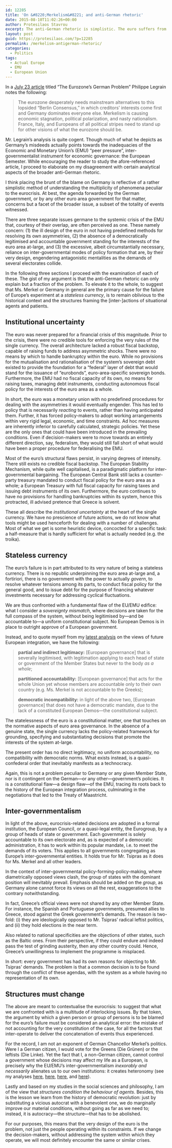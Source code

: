 ```yaml
---
id: 12285
title: 'On &#8220;Merkelism&#8221; and anti-German rhetoric'
date: 2015-08-10T11:02:26+00:00
author: Protesilaos Stavrou
excerpt: The anti-German rhetoric is simplistic. The euro suffers from institutional uncertainty, is a stateless currency, and is inter-governmental in design.
layout: post
guid: https://protesilaos.com/?p=12285
permalink: /merkelism-antigerman-rhetoric/
categories:
  - Politics
tags:
  - Actual Europe
  - EMU
  - European Union
---
```

In a <a href="http://www.project-syndicate.org/commentary/germany-current-account-surplus-problem-by-philippe-legrain-2015-07" target="_blank">July 23 article</a> titled &#8220;The Eurozone’s German Problem&#8221; Philippe Legrain notes the following:

> The eurozone desperately needs mainstream alternatives to this lopsided &#8220;Berlin Consensus,&#8221; in which creditors’ interests come first and Germany dominates everyone else. Merkelism is causing economic stagnation, political polarization, and nasty nationalism. France, Italy, and Europeans of all political stripes need to stand up for other visions of what the eurozone should be.

Mr. Legrain’s analysis is quite cogent. Though much of what he depicts as Germany’s misdeeds actually points towards the inadequacies of the Economic and Monetary Union’s (EMU) &#8220;peer pressure&#8221;, inter-governmentalist instrument for economic governance: the European Semester. While encouraging the reader to study the afore-referenced article, I proceed to elaborate on my disagreement with certain analytical aspects of the broader anti-German rhetoric.

I think placing the brunt of the blame on Germany is reflective of a rather simplistic method of understanding the multiplicity of phenomena peculiar to the eurocrisis. At best, the agenda forwarded by the German government, or by any other euro area government for that matter, concerns but a facet of the broader issue, a subset of the totality of events witnessed.

There are three separate issues germane to the systemic crisis of the EMU that, courtesy of their overlap, are often perceived as one. These namely concern: (1) the ill design of the euro in not having predefined methods for resolving its own asymmetries, (2) the absence of a democratically legitimised and accountable government standing for the interests of the euro area at-large, and (3) the excessive, albeit circumstantially necessary, reliance on inter-governmental modes of policy formation that are, by their very design, engendering antagonistic mentalities as the demands of several electorates collide.

In the following three sections I proceed with the examination of each of these. The gist of my argument is that the anti-German rhetoric can only explain but a fraction of the problem. To elevate it to the whole, to suggest that Ms. Merkel or Germany in general are the primary cause for the failure of Europe’s experiment at a _stateless currency_, is to remain oblivious to the historical context and the structures framing the [inter-]actions of situational agents and patients.

## Institutional uncertainty

The euro was never prepared for a financial crisis of this magnitude. Prior to the crisis, there were no credible tools for enforcing the very rules of the single currency. The overall architecture lacked a robust fiscal backstop, capable of raising funds to address asymmetric shocks. There were no means by which to handle bankruptcy within the euro. While no provisions for the mutualisation and rationalisation of the system’s sovereign debt existed to provide the foundation for a “federal” layer of debt that would stand for the issuance of &#8220;eurobonds&#8221;, euro-area-specific sovereign bonds. Furthermore, the EMU had no fiscal capacity of its own, no means for raising taxes, managing debt instruments, conducting autonomous fiscal policy for the interests of the euro area as a whole.

In short, the euro was a monetary union with no predefined procedures for dealing with the asymmetries it would eventually engender. This has led to policy that is necessarily _reacting_ to events, rather than having anticipated them. Further, it has forced policy-makers to adopt working arrangements within very rigid legal, economic, and time constraints. Ad hoc measures are inherently inferior to carefully calculated, strategic policies. Yet these are the only ones that could have been introduced in the prevailing conditions. Even if decision-makers were to move towards an entirely different direction, say, federalism, they would still fall short of what would have been a proper procedure for federalising the EMU.

Most of the euro&#8217;s structural flaws persist, in varying degrees of intensity. There still exists no credible fiscal backstop. The European Stability Mechanism, while quite well capitalised, is a paradigmatic platform for inter-governmental bargaining. The European Central Bank still lacks a counter-party treasury mandated to conduct fiscal policy for the euro area as a whole; a European Treasury with full fiscal capacity for raising taxes and issuing debt instruments of its own. Furthermore, the euro continues to have no provisions for handling bankruptcies within its system, hence this protracted, ill advised pretence that Greece is solvent.

These all describe the _institutional uncertainty_ at the heart of the single currency. We have no prescience of future actions, we do not know what tools might be used henceforth for dealing with a number of challenges. Most of what we get is some heuristic device, concocted for a specific task: a half-measure that is hardly sufficient for what is actually needed (e.g. the troika).

## Stateless currency

The euro’s failure is in part attributed to its very nature of being a stateless currency. There is no republic underpinning the euro area at-large and, a fortiriori, there is no government with the power to actually _govern_, to resolve whatever tensions among its parts, to conduct fiscal policy for the general good, and to issue debt for the purpose of financing whatever investments necessary for addressing cyclical fluctuations.

We are thus confronted with a fundamental flaw of the EU/EMU edifice: what I consider a _sovereignty mismatch_, where decisions are taken for the full compass of the system, without being legitimised by—and be accountable to—a uniform constitutional subject. No European Demos is in place to outright approve of a European government.

Instead, and to quote myself from my [latest analysis](https://protesilaos.com/future-european-integration/) on the views of future European integration, we have the following:

> **partial and indirect legitimacy:** [European governance] that is severally legitimised, with legitimation applying to each head of state or government of the Member States but never to the body _as a whole_;
> 
> **partitioned accountability:** [European governance] that acts for the whole Union yet whose members are accountable only to their own country (e.g. Ms. Merkel is not accountable to the Greeks);
> 
> **democratic incompatibility:** in light of the above two, [European governance] that does not have a democratic mandate, due to the lack of a constituted European Demos—the constitutional subject.

The statelessness of the euro is a constitutional matter, one that touches on the normative aspects of euro area governance. In the absence of a genuine state, the single currency lacks the policy-related framework for grounding, specifying and substantiating decisions that promote the interests of the system at-large.

The present order has no direct legitimacy, no uniform accountability, no compatibility with democratic norms. What exists instead, is a quasi-confederal order that inevitably manifests as a technocracy.

Again, this is not a problem peculiar to Germany or any given Member State, nor is it contingent on the German—or any other—government’s policies. It is a constitutional flaw—a design flaw—of the EMU, tracing its roots back to the history of the European integration process, culminating in the negotiations that led to the Treaty of Maastricht.

## Inter-governmentalism

In light of the above, eurocrisis-related decisions are adopted in a formal institution, the European Council, or a quasi-legal entity, the Eurogroup, by a group of heads of state or government. Each government is solely accountable to its own electorate and, as is expected of a democratic administration, it has to work within its popular mandate, i.e. to meet the demands of its voters. This applies to all governments congregating as Europe’s inter-governmental entities. It holds true for Mr. Tsipras as it does for Ms. Merkel and all other leaders.

In the context of inter-governmental policy-forming-policy-making, where diametrically opposed views clash, the group of states with the dominant position will inevitably prevail. Emphasis should be added on the _group_, as Germany alone cannot force its views on all the rest, exaggerations to the contrary notwithstanding.

In fact, Greece&#8217;s official views were not shared by any other Member State. For instance, the Spanish and Portuguese governments, presumed allies to Greece, stood against the Greek government’s demands. The reason is two-fold: (i) they are ideologically opposed to Mr. Tsipras’ radical leftist politics, and (ii) they hold elections in the near term.

Also related to national specificities are the objections of other states, such as the Baltic ones. From their perspective, if they could endure and indeed pass the test of grinding austerity, then any other country could. Hence, Greece’s unwillingness to implement the programme is misplaced.

In short: every government has had its own reasons for objecting to Mr. Tsipras’ demands. The problem is that a common decision is to be found through the conflict of these agendas, with the system as a whole having no representation of its own.

## Structures must change

The above are meant to contextualise the eurocrisis: to suggest that what we are confronted with is a multitude of interlocking issues. By that token, the argument by which a given person or group of persons is to be blamed for the euro’s failure must be considered an analytical error: the mistake of not accounting for the very constitution of the case, for all the factors that inter-operate to deliver the concatenation of events thus experienced.

For the record, I am not an exponent of German Chancellor Merkel’s politics. Were I a German citizen, I would vote for the Greens (Die Grünen) or the leftists (Die Linke). Yet the fact that I, a non-German citizen, cannot control a government whose decisions may affect my life as a European, is precisely why the EU/EMU’s inter-governmentalism _inexorably and necessarily_ alienates us to our own institutions: it creates heteronomy (see my analyses <a href="https://protesilaos.com/normative-european-democracy/" target="_blank">here</a>, <a href="https://protesilaos.com/inaccuracy-shared-sovereignty/" target="_blank">here</a>, <a href="https://protesilaos.com/euro-mindset-context/" target="_blank">here</a>, and <a href="https://protesilaos.com/inevitability-austerity/" target="_blank">here</a>).

Lastly and based on my studies in the social sciences and philosophy, I am of the view that _structures condition the behaviour of agents_. Besides, this is the lesson we learn from the history of democratic revolution: just by substituting a vicious autocrat with a benevolent one, we do marginally improve our material conditions, without going as far as we need to; instead, it is autocracy—the structure—that has to be abolished.

For our purposes, this means that the very design of the euro is the problem, not just the people operating within its constraints. If we change the decision-makers, without addressing the system within which they operate, we will most definitely encounter the same or similar crises.